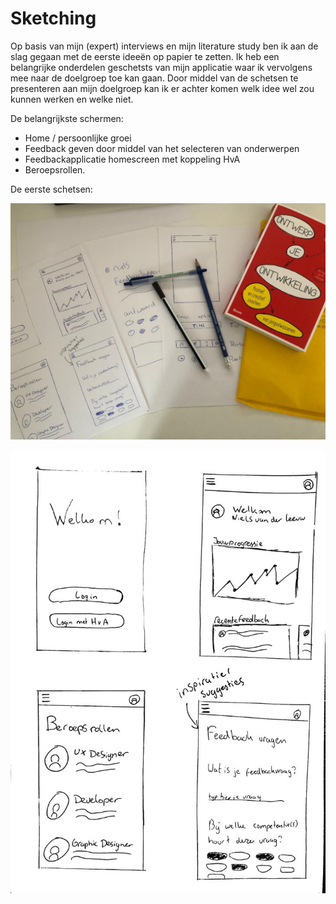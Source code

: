 # Sketching

Op basis van mijn \(expert\) interviews en mijn literature study ben ik aan de slag gegaan met de eerste ideeën op papier te zetten. Ik heb een belangrijke onderdelen geschetsts van mijn applicatie waar ik vervolgens mee naar de doelgroep toe kan gaan. Door middel van de schetsen te presenteren aan mijn doelgroep kan ik er achter komen welk idee wel zou kunnen werken en welke niet.

De belangrijkste schermen:

* Home / persoonlijke groei
* Feedback geven door middel van het selecteren van onderwerpen
* Feedbackapplicatie homescreen met koppeling HvA
* Beroepsrollen.

De eerste schetsen:

![](../.gitbook/assets/whatsapp-image-2019-04-08-at-19.09.51-1.jpeg)

![](../.gitbook/assets/whatsapp-image-2019-05-09-at-18.38.43.jpeg)



